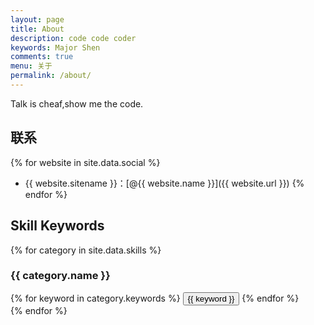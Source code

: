 ```yaml
---
layout: page
title: About
description: code code coder
keywords: Major Shen
comments: true
menu: 关于
permalink: /about/
---
```


Talk is cheaf,show me the code.

## 联系

{% for website in site.data.social %}
* {{ website.sitename }}：[@{{ website.name }}]({{ website.url }})
{% endfor %}

## Skill Keywords

{% for category in site.data.skills %}
### {{ category.name }}
<div class="btn-inline">
{% for keyword in category.keywords %}
<button class="btn btn-outline" type="button">{{ keyword }}</button>
{% endfor %}
</div>
{% endfor %}

